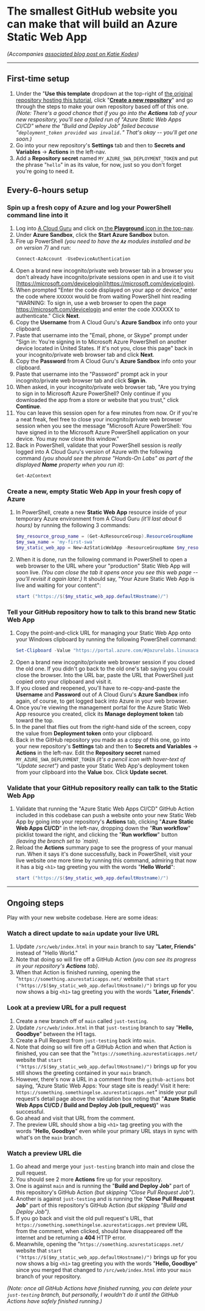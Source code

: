 # The smallest GitHub website you can make that will build an Azure Static Web App

_(Accompanies [associated blog post on Katie Kodes](katiekodes.com/azure-swa-mvb/))_

---

## First-time setup

1. Under the "**Use this template** dropdown at the top-right of [the original repository hosting this tutorial](https://github.com/kkgthb/az-swa-001-htmlonly-tiny), click "**[Create a new repository](https://github.com/kkgthb/az-swa-001-htmlonly-tiny/generate)**" and go through the steps to make your own repository based off of this one.<br/>_(Note:  There's a good chance that if you go into the **Actions** tab of your new respository, you'll see a failed run of "Azure Static Web Apps CI/CD" where the "Build and Deploy Job" failed because "`deployment_token provided was invalid.`"  That's okay -- you'll get one soon.)_
1. Go into your new repository's **Settings** tab and then to **Secrets and Variables** -> **Actions** in the left-nav.
1. Add a **Repository secret** named `MY_AZURE_SWA_DEPLOYMENT_TOKEN` and put the phrase "`hello`" in as its value, for now, just so you don't forget you're going to need it.

## Every-6-hours setup

### Spin up a fresh copy of Azure and log your PowerShell command line into it

1. Log into [A Cloud Guru](https://learn.acloud.guru/dashboard) and click on[ the **Playground** icon in the top-nav](https://learn.acloud.guru/cloud-playground).
1. Under **Azure Sandbox**, click the **Start Azure Sandbox** buton.
1. Fire up PowerShell _(you need to have the **`Az`** modules installed and be on version 7)_ and run:
    ```powershell
    Connect-AzAccount -UseDeviceAuthentication
    ```
1. Open a brand new incognito/private web browser tab in a browser you don't already have incognito/private sessions open in and use it to visit [https://microsoft.com/devicelogin](https://microsoft.com/devicelogin).
1. When prompted "Enter the code displayed on your app or device," enter the code where `XXXXXX` would be from waiting PowerShell hint reading "WARNING: To sign in, use a web browser to open the page https://microsoft.com/devicelogin and enter the code XXXXXX to authenticate."  Click **Next**.
1. Copy the **Username** from A Cloud Guru's **Azure Sandbox** info onto your clipboard.
1. Paste that username into the "Email, phone, or Skype" prompt under "Sign in:  You're signing in to Microsoft Azure PowerShell on another device located in United States. If it's not you, close this page" back in your incognito/private web browser tab and click **Next**.
1. Copy the **Password** from A Cloud Guru's **Azure Sandbox** info onto your clipboard.
1. Paste that username into the "Password" prompt ack in your incognito/private web browser tab and click **Sign in**.
1. When asked, in your incognito/private web browser tab, "Are you trying to sign in to Microsoft Azure PowerShell?  Only continue if you downloaded the app from a store or website that you trust," click **Continue**.
1. You can leave this session open for a few minutes from now.  Or if you're a neat freak, feel free to close your incognito/private web browser session when you see the message "Microsoft Azure PowerShell:  You have signed in to the Microsoft Azure PowerShell application on your device. You may now close this window."
1. Back in PowerShell, validate that your PowerShell session is _really_ logged into A Cloud Guru's version of Azure with the following command _(you should see the phrase "Hands-On Labs" as part of the displayed **Name** property when you run it)_:
    ```powershell
    Get-AzContext
    ```

### Create a new, empty Static Web App in your fresh copy of Azure

1. In PowerShell, create a new **Static Web App** resource inside of your temporary Azure environment from A Cloud Guru _(it'll last about 6 hours)_ by running the following 3 commands:
    ```powershell
    $my_resource_group_name = (Get-AzResourceGroup).ResourceGroupName
    $my_swa_name = 'my-first-swa'
    $my_static_web_app = New-AzStaticWebApp -ResourceGroupName $my_resource_group_name -Name $my_swa_name -Location 'Central US' -SkuName 'Standard' -RepositoryUrl $null
    ```
1. When it is done, run the following command in PowerShell to open a web browser to the URL where your "production" Static Web App will soon live.  _(You can close the tab it opens once you see this web page -- you'll revisit it again later.)_  It should say, "Your Azure Static Web App is live and waiting for your content":
    ```powershell
    start ("https://$($my_static_web_app.defaultHostname)/")
    ```

### Tell your GitHub repository how to talk to this brand new Static Web App

1. Copy the point-and-click URL for managing your Static Web App onto your Windows clipboard by running the following PowerShell command:
    ```powershell
    Set-Clipboard -Value "https://portal.azure.com/#@azurelabs.linuxacademy.com/resource/subscriptions/$((Get-AzSubscription).Id)/resourceGroups/$($my_resource_group_name)/providers/Microsoft.Web/staticSites/$($my_swa_name)/staticsite"
    ```
1. Open a brand new incognito/private web browser session if you closed the old one.  If you didn't go back to the old one's tab saying you could close the browser.  Into the URL bar, paste the URL that PowerShell just copied onto your clipboard and visit it.
1. If you closed and reopened, you'll have to re-copy-and-paste the **Username** and **Password** out of A Cloud Guru's **Azure Sandbox** info again, of course, to get logged back into Azure in your web browser.
1. Once you're viewing the management portal for the Azure Static Web App resource you created, click its **Manage deployment token** tab toward the top.
1. In the panel that flies out from the right-hand side of the screen, copy the value from **Deployment token** onto your clipboard.
1. Back in the GitHub repository you made as a copy of this one, go into your new repository's **Settings** tab and then to **Secrets and Variables** -> **Actions** in the left-nav.  Edit the **Repository secret** named `MY_AZURE_SWA_DEPLOYMENT_TOKEN` _(it's a pencil icon with hover-text of "Update secret")_ and paste your Static Web App's deployment token from your clipboard into the **Value** box.  Click **Update secret**.

### Validate that your GitHub repository really can talk to the Static Web App

1. Validate that running the "Azure Static Web Apps CI/CD" GitHub Action included in this codebase can push a website onto your new Static Web App by going into your repository's **Actions** tab, clicking "**Azure Static Web Apps CI/CD**" in the left-nav, dropping down the "**Run workflow**" picklist toward the right, and clicking the "**Run workflow**" button _(leaving the branch set to `main)_.
1. Reload the **Actions** summary page to see the progress of your manual run.  When it says it's done successfully, back in PowerShell, visit your live website one more time by running this command, admiring that now it has a big `<h1>` tag greeting you with the words "**Hello World**":
    ```powershell
    start ("https://$($my_static_web_app.defaultHostname)/")
    ```

---

## Ongoing steps

Play with your new website codebase.  Here are some ideas:

### Watch a direct update to `main` update your live URL

1. Update `/src/web/index.html` in your `main` branch to say "**Later, Friends**" instead of "Hello World."
1. Note that doing so will fire off a GitHub Action _(you can see its progress in your repository's **Actions** tab)_.
1. When that Action is finished running, opening the "`https://something.azurestaticapps.net/` website that `start ("https://$($my_static_web_app.defaultHostname)/")` brings up for you now shows a big `<h1>` tag greeting you with the words "**Later, Friends**".

### Look at a preview URL for a pull request

1. Create a new branch off of `main` called `just-testing`.
1. Update `/src/web/index.html` in that `just-testing` branch to say "**Hello, Goodbye**" between the H1 tags.
1. Create a Pull Request from `just-testing` back into `main`.
1. Note that doing so will fire off a GitHub Action and when that Action is finished, you can see that the "`https://something.azurestaticapps.net/` website that `start ("https://$($my_static_web_app.defaultHostname)/")` brings up for you still shows the greeting contained in your `main` branch.
1. However, there's now a URL in a comment from the `github-actions` bot saying, "Azure Static Web Apps: Your stage site is ready! Visit it here: `https://something.somethingelse.azurestaticapps.net`" inside your pull request's detail page above the validation box noting that "**Azure Static Web Apps CI/CD / Build and Deploy Job (pull_request)**" was successful.
1. Go ahead and visit that URL from the comment.
1. The preview URL should show a big `<h1>` tag greeting you with the words "**Hello, Goodbye**" even while your primary URL stays in sync with what's on the `main` branch.

### Watch a preview URL die

1. Go ahead and merge your `just-testing` branch into main and close the pull request.
1. You should see 2 more **Actions** fire up for your repository.
1. One is against `main` and is running the "**Build and Deploy Job**" part of this repository's GitHub Action _(but skipping "Close Pull Request Job")_.
1. Another is against `just-testing` and is running the "**Close Pull Request Job**" part of this repository's GitHub Action _(but skipping "Build and Deploy Job")_.
1. If you go back and visit the old pull request's URL, that `https://something.somethingelse.azurestaticapps.net` preview URL from the comment, when clicked, should have disappeared off the internet and be returning a **404** HTTP error.
1. Meanwhile, opening the "`https://something.azurestaticapps.net/` website that `start ("https://$($my_static_web_app.defaultHostname)/")` brings up for you now shows a big `<h1>` tag greeting you with the words "**Hello, Goodbye**" since you merged that changed to `/src/web/index.html` into your `main` branch of your repository.

_(Note:  once all GitHub Actions have finished running, you can delete your `just-testing` branch, but personally, I wouldn't do it until the GitHub Actions have safely finished running.)_
